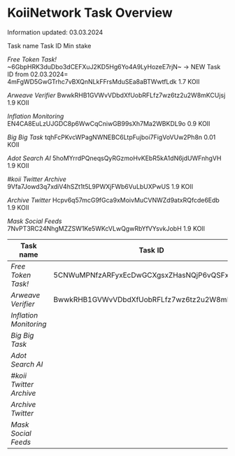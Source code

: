 # KoiiNetwork Task Overview
Information updated: 03.03.2024

Task name	Task ID	Min stake

*Free Token Task!*	~6GbpHRK3duDbo3dCEFXuJ2KD5Hg6Yo4A9LyHozeE7rjN~ -> NEW Task ID from 02.03.2024= 4mFgWD5GwGTrhc7vBXQnNLkFFrsMduSEa8aBTWwtfLdk 1.7 KOII

*Arweave Verifier*	BwwkRHB1GVWvVDbdXfUobRFLfz7wz6tz2u2W8mKCUjsj 1.9 KOII

*Inflation Monitoring*	EN4CA8EuLzUJGDC8p6WwCqCniwGB99sXh7Ma2WBKDL9o 0.9 KOII

*Big Big Task*	tqhFcPKvcWPagNWNEBC6LtpFujboi7FigVoVUw2Ph8n 0.01 KOII

*Adot Search AI*	5hoMYrrdPQneqsQyRGzmoHvKEbR5kA1dN6jdUWFnhgVH 1.9 KOII

*#koii Twitter Archive*	9Vfa7Jowd3q7xdiV4hSZt1t5L9PWXjFWb6VuLbUXPwUS 1.9 KOII

*Archive Twitter*	Hcpv6q57mcG9fGca9xMoivMuCVNWZd9atxRQfcde6Edb 1.9 KOII

*Mask Social Feeds*	7NvPT3RC24NhgMZZSW1Ke5WKcVLwQgwRbYfVYsvkJobH 1.9 KOII

| Task name  |  Task ID |  Min stake |   |   |
|---|---|---|---|---|
| *Free Token Task!*  |5CNWuMPNfzARFyxEcDwGCXgsxZHasNQjP6vQSFxeEyET| 1.7 KOII  |   |   |
|  *Arweave Verifier* |BwwkRHB1GVWvVDbdXfUobRFLfz7wz6tz2u2W8mKCUjsj|   |   |   |
|  *Inflation Monitoring* |   |   |   |   |
| *Big Big Task*  |   |   |   |   |
|  *Adot Search AI* |   |   |   |   |
|  *#koii Twitter Archive* |   |   |   |   |
|  *Archive Twitter* |   |   |   |   |
| *Mask Social Feeds* |   |   |   |   |




